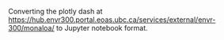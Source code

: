 Converting the plotly dash at https://hub.envr300.portal.eoas.ubc.ca/services/external/envr-300/monaloa/ to Jupyter notebook format.